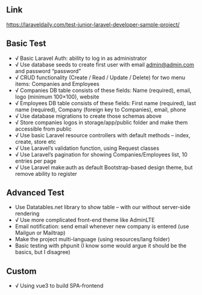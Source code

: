 ## Link 

https://laraveldaily.com/test-junior-laravel-developer-sample-project/

## Basic Test

- √ Basic Laravel Auth: ability to log in as administrator 
- √ Use database seeds to create first user with email admin@admin.com and password “password”
- √ CRUD functionality (Create / Read / Update / Delete) for two menu items: Companies and Employees
- √ Companies DB table consists of these fields: Name (required), email, logo (minimum 100×100), website
- √ Employees DB table consists of these fields: First name (required), last name (required), Company (foreign key to Companies), email, phone
- √ Use database migrations to create those schemas above
- √ Store companies logos in storage/app/public folder and make them accessible from public
- √ Use basic Laravel resource controllers with default methods – index, create, store etc
- √ Use Laravel’s validation function, using Request classes
- √ Use Laravel’s pagination for showing Companies/Employees list, 10 entries per page
- √ Use Laravel make:auth as default Bootstrap-based design theme, but remove ability to register

## Advanced Test

- Use Datatables.net library to show table – with our without server-side rendering
- √ Use more complicated front-end theme like AdminLTE
- Email notification: send email whenever new company is entered (use Mailgun or    Mailtrap)
- Make the project multi-language (using resources/lang folder)
- Basic testing with phpunit (I know some would argue it should be the basics, but I disagree)

## Custom
- √ Using vue3 to build SPA-frontend
